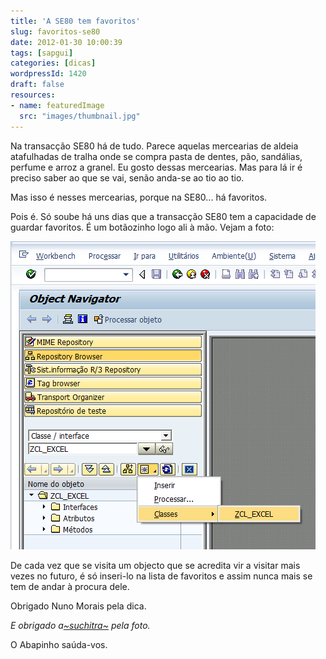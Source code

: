 ```yaml
---
title: 'A SE80 tem favoritos'
slug: favoritos-se80
date: 2012-01-30 10:00:39
tags: [sapgui]
categories: [dicas]
wordpressId: 1420
draft: false
resources:
- name: featuredImage
  src: "images/thumbnail.jpg"
---
```

Na transacção SE80 há de tudo. Parece aquelas mercearias de aldeia atafulhadas de tralha onde se compra pasta de dentes, pão, sandálias, perfume e arroz a granel. Eu gosto dessas mercearias. Mas para lá ir é preciso saber ao que se vai, senão anda-se ao tio ao tio.

Mas isso é nesses mercearias, porque na SE80... há favoritos.

Pois é. Só soube há uns dias que a transacção SE80 tem a capacidade de guardar favoritos. É um botãozinho logo ali à mão. Vejam a foto:

![Favoritos na SE80][1]

De cada vez que se visita um objecto que se acredita vir a visitar mais vezes no futuro, é só inseri-lo na lista de favoritos e assim nunca mais se tem de andar à procura dele.

Obrigado Nuno Morais pela dica.

_E obrigado a[~suchitra~][2] pela foto._

O Abapinho saúda-vos.

   [1]: images/se80-favoritos.png (se80-favoritos)
   [2]: http://www.flickr.com/photos/chitrasudar/2756691008/

